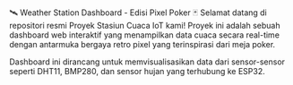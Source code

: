 🛰️ Weather Station Dashboard - Edisi Pixel Poker 🃏
Selamat datang di repositori resmi Proyek Stasiun Cuaca IoT kami! Proyek ini adalah sebuah dashboard web interaktif yang menampilkan data cuaca secara real-time dengan antarmuka bergaya retro pixel yang terinspirasi dari meja poker.

Dashboard ini dirancang untuk memvisualisasikan data dari sensor-sensor seperti DHT11, BMP280, dan sensor hujan yang terhubung ke ESP32.



